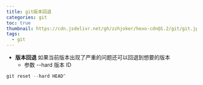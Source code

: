 ```yaml
---
title: git版本回退
categories: git
toc: true
thumbnail: https://cdn.jsdelivr.net/gh/zzhjoker/hexo-cdn@1.2/git/git.jpg
tags:
  - git
---
```


- **版本回退**
  如果当前版本出现了严重的问题还可以回退到想要的版本
  - 参数
    --hard 版本 ID

```javascript
git reset --hard HEAD^

```
